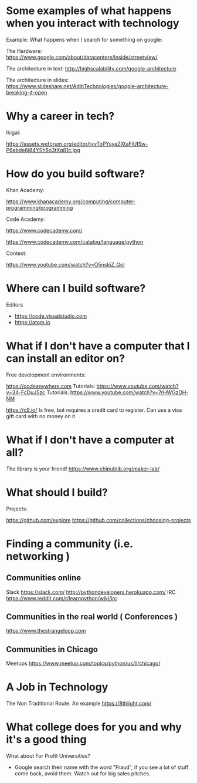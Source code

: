 

# Some examples of what happens when you interact with technology

Example: What happens when I search for something on google:

The Hardware:
 https://www.google.com/about/datacenters/inside/streetview/

The architecture in text:
http://highscalability.com/google-architecture

The architecture in slides:
https://www.slideshare.net/AditiTechnologies/google-architecture-breaking-it-open



# Why a career in tech?

Ikigai:

https://assets.weforum.org/editor/tyvToPYsyaZXtaFiUISw-P6abde6j84YSh5o3tXq81c.jpg



# How do you build software?

Khan Academy:

https://www.khanacademy.org/computing/computer-programming/programming

Code Academy:

https://www.codecademy.com/

https://www.codecademy.com/catalog/language/python

Context:

https://www.youtube.com/watch?v=O5nskjZ_GoI

# Where can I build software?

Editors
* https://code.visualstudio.com
* https://atom.io

# What if I don't have a computer that I can install an editor on?

Free development environments: 

https://codeanywhere.com
Tutorials: https://www.youtube.com/watch?v=34-FcDuJ5zc
Tutorials: https://www.youtube.com/watch?v=7rHWGzDH-NM

https://c9.io/
Is free, but requires a credit card to register. Can use a visa gift card with no money on it

# What if I don't have a computer at all?

The library is your friend!
https://www.chipublib.org/maker-lab/

# What should I build?

Projects:

https://github.com/explore
https://github.com/collections/choosing-projects


# Finding a community (i.e. networking ) 

## Communities online

Slack
https://slack.com/
http://pythondevelopers.herokuapp.com/
IRC
https://www.reddit.com/r/learnpython/wiki/irc


## Communities in the real world ( Conferences )

https://www.thestrangeloop.com


## Communities in Chicago 

Meetups
https://www.meetup.com/topics/python/us/il/chicago/



# A Job in Technology

The Non Traditional Route. An example
https://8thlight.com/

# What college does for you and why it's a good thing

What about For Profit Universities?
- Google search their name with the word "Fraud", if you see a lot of stuff come back, avoid them.  Watch out for big sales pitches.



